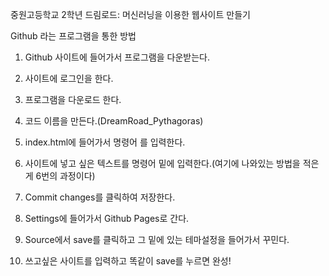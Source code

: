 <!doctype html>

중원고등학교 2학년 드림로드: 머신러닝을 이용한 웹사이트 만들기

Github 라는 프로그램을 통한 방법

1. Github 사이트에 들어가서 프로그램을 다운받는다.

2. 사이트에 로그인을 한다.

3. 프로그램을 다운로드 한다.

4. 코드 이름을 만든다.(DreamRoad_Pythagoras)

5. index.html에 들어가서 명령어 <!doctype html>를 입력한다.

6. 사이트에 넣고 싶은 텍스트를 명령어 밑에 입력한다.(여기에 나와있는 방법을 적은게 6번의 과정이다)

7. Commit changes를 클릭하여 저장한다.

8. Settings에 들어가서 Github Pages로 간다.

9. Source에서 save를 클릭하고 그 밑에 있는 테마설정을 들어가서 꾸민다.

10. 쓰고싶은 사이트를 입력하고 똑같이 save를 누르면 완성!
